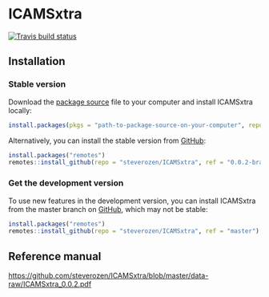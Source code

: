 
<!-- README.md is generated from README.Rmd. Please edit that file -->

# ICAMSxtra

<!-- badges: start -->

[![Travis build
status](https://travis-ci.com/steverozen/ICAMSxtra.svg?branch=0.0.2-branch)](https://travis-ci.com/steverozen/ICAMSxtra)
<!-- badges: end -->

## Installation

### Stable version

Download the [package
source](https://github.com/steverozen/ICAMSxtra/archive/v0.0.2.tar.gz)
file to your computer and install ICAMSxtra locally:

``` r
install.packages(pkgs = "path-to-package-source-on-your-computer", repos = NULL, type = "source")
```

Alternatively, you can install the stable version from
[GitHub](https://github.com/):

``` r
install.packages("remotes")
remotes::install_github(repo = "steverozen/ICAMSxtra", ref = "0.0.2-branch")
```

### Get the development version

To use new features in the development version, you can install
ICAMSxtra from the master branch on [GitHub](https://github.com/), which
may not be stable:

``` r
install.packages("remotes")
remotes::install_github(repo = "steverozen/ICAMSxtra", ref = "master")
```

## Reference manual

<https://github.com/steverozen/ICAMSxtra/blob/master/data-raw/ICAMSxtra_0.0.2.pdf>
